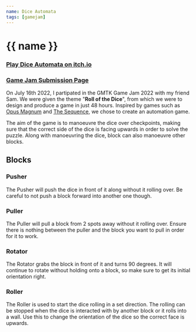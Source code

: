```yaml
---
name: Dice Automata
tags: [gamejam]
---
```


# {{ name }}

### <a href="https://reedsman.itch.io/dice-automata">Play Dice Automata on itch.io</a>
### <a href="https://itch.io/jam/gmtk-jam-2022/rate/1621875" target="_blank">Game Jam Submission Page</a>

On July 16th 2022, I partipated in the GMTK Game Jam 2022 with my friend Sam. We were given the theme "**Roll of the Dice**", from which we were to design and produce a game in just 48 hours. Inspired by games such as [Opus Magnum](https://www.zachtronics.com/opus-magnum/) and [The Sequence](https://play.google.com/store/apps/details?id=com.onemanband.thesequence), we chose to create an automation game.

The aim of the game is to manoeuvre the dice over checkpoints, making sure that the correct side of the dice is facing upwards in order to solve the puzzle. Along with manoeuvring the dice, block can also manoeuvre other blocks.

## Blocks

### Pusher

The Pusher will push the dice in front of it along without it rolling over. Be careful to not push a block forward into another one though.

### Puller

The Puller will pull a block from 2 spots away without it rolling over. Ensure there is nothing between the puller and the block you want to pull in order for it to work.

### Rotator

The Rotator grabs the block in front of it and turns 90 degrees. It will continue to rotate without holding onto a block, so make sure to get its initial orientation right.

### Roller

The Roller is used to start the dice rolling in a set direction. The rolling can be stopped when the dice is interacted with by another block or it rolls into a wall. Use this to change the orientation of the dice so the correct face is upwards.
